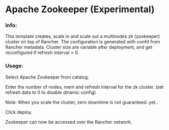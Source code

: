 # Apache Zookeeper (Experimental)


### Info:

 This template creates, scale in and scale out a multinodes zk (zookeeper) cluster on top of Rancher. The configuration is generated with confd from Rancher metadata. 
 Cluster size are variable after deployment, and get reconfigured if refresh interval > 0.
 
 
### Usage:

 Select Apache Zookeeper from catalog. 
 
 Enter the number of nodes, mem and refresh interval for the zk cluster. (set refresh data to 0 to disable dinamic config)

 Note: When you scale the cluster, zero downtime is not guaranteed..yet..
 
 Click deploy.
 
 Zookeeper can now be accessed over the Rancher network. 

